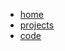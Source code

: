 <!-- markdownlint-disable-next-line first-line-heading -->
- [home](/)
- [projects](projects)
- [code](code)
